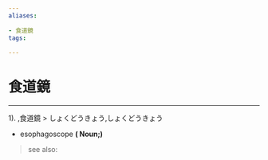 ```yaml
---
aliases:
    
- 食道鏡
tags:
    
---
```


# 食道鏡
---
1).
,食道鏡 > しょくどうきょう,しょくどうきょう

- esophagoscope
**( Noun;)**
> see also: 
            